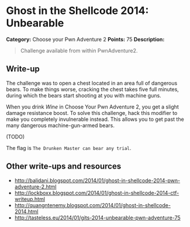 # Ghost in the Shellcode 2014: Unbearable

**Category:** Choose your Pwn Adventure 2
**Points:** 75
**Description:**

> Challenge available from within PwnAdventure2.

## Write-up

The challenge was to open a chest located in an area full of dangerous bears. To make things worse, cracking the chest takes five full minutes, during which the bears start shooting at you with machine guns.

When you drink _Wine_ in Choose Your Pwn Adventure 2, you get a slight damage resistance boost. To solve this challenge, hack this modifier to make you completely invulnerable instead. This allows you to get past the many dangerous machine-gun-armed bears.

(TODO)

The flag is `The Drunken Master can bear any trial`.

## Other write-ups and resources

* <http://balidani.blogspot.com/2014/01/ghost-in-shellcode-2014-pwn-adventure-2.html>
* <http://lockboxx.blogspot.com/2014/01/ghost-in-shellcode-2014-ctf-writeup.html>
* <http://quangntenemy.blogspot.com/2014/01/ghost-in-shellcode-2014.html>
* <http://tasteless.eu/2014/01/gits-2014-unbearable-pwn-adventure-75>
